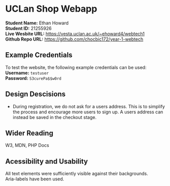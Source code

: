 # UCLan Shop Webapp

**Student Name:** Ethan Howard\
**Student ID:** 21255926\
**Live Wesbite URL:** https://vesta.uclan.ac.uk/~ehoward4/webtech1 \
**Github Repo URL:** https://github.com/chocbic172/year-1-webtech

## Example Credentials
To test the website, the following example credentials can be used:\
**Username:** `testuser`\
**Password:** `S3curePa$$w0rd`

## Design Descisions
- During registration, we do not ask for a users address. This is to simplify the process and
  encourage more users to sign up. A users address can instead be saved in the checkout stage.

## Wider Reading
W3, MDN, PHP Docs

## Acessibility and Usability
All text elements were sufficiently visible against their backgrounds.\
Aria-labels have been used.
